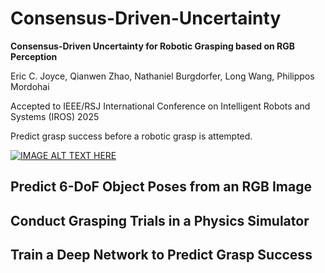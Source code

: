 # Consensus-Driven-Uncertainty
**Consensus-Driven Uncertainty for Robotic Grasping based on RGB Perception**

Eric C. Joyce, Qianwen Zhao, Nathaniel Burgdorfer, Long Wang, Philippos Mordohai

Accepted to IEEE/RSJ International Conference on Intelligent Robots and Systems (IROS) 2025

Predict grasp success before a robotic grasp is attempted.

[![IMAGE ALT TEXT HERE](https://www.ericjoycefilm.com/reel/_2024/consensus-driven-uncertainty/obj/img/poster.jpg)](https://www.ericjoycefilm.com/reel/_2024/consensus-driven-uncertainty/obj/vid/video.m4v)

## Predict 6-DoF Object Poses from an RGB Image

## Conduct Grasping Trials in a Physics Simulator

## Train a Deep Network to Predict Grasp Success
